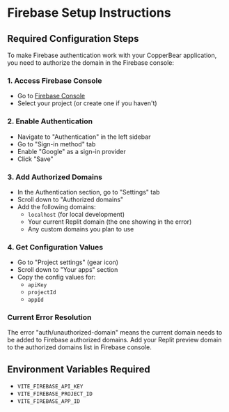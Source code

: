 # Firebase Setup Instructions

## Required Configuration Steps

To make Firebase authentication work with your CopperBear application, you need to authorize the domain in the Firebase console:

### 1. Access Firebase Console
- Go to [Firebase Console](https://console.firebase.google.com/)
- Select your project (or create one if you haven't)

### 2. Enable Authentication
- Navigate to "Authentication" in the left sidebar
- Go to "Sign-in method" tab
- Enable "Google" as a sign-in provider
- Click "Save"

### 3. Add Authorized Domains
- In the Authentication section, go to "Settings" tab
- Scroll down to "Authorized domains"
- Add the following domains:
  - `localhost` (for local development)
  - Your current Replit domain (the one showing in the error)
  - Any custom domains you plan to use

### 4. Get Configuration Values
- Go to "Project settings" (gear icon)
- Scroll down to "Your apps" section
- Copy the config values for:
  - `apiKey`
  - `projectId` 
  - `appId`

### Current Error Resolution
The error "auth/unauthorized-domain" means the current domain needs to be added to Firebase authorized domains. Add your Replit preview domain to the authorized domains list in Firebase console.

## Environment Variables Required
- `VITE_FIREBASE_API_KEY`
- `VITE_FIREBASE_PROJECT_ID`
- `VITE_FIREBASE_APP_ID`